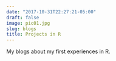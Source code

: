 ```yaml
---
date: "2017-10-31T22:27:21-05:00"
draft: false
image: pic01.jpg
slug: blogs
title: Projects in R
---
```


My blogs about my first experiences in R.